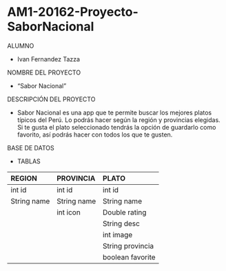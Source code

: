 # AM1-20162-Proyecto-SaborNacional

ALUMNO
- Ivan Fernandez Tazza

NOMBRE DEL PROYECTO
- “Sabor Nacional”

DESCRIPCIÓN DEL PROYECTO
- Sabor Nacional es una app que te permite buscar los mejores platos típicos del Perú. Lo podrás hacer según la región y provincias elegidas. Si te gusta el plato seleccionado tendrás la opción de guardarlo como favorito, así podrás hacer con todos los que te gusten. 

BASE DE DATOS
- TABLAS

| REGION      | PROVINCIA   | PLATO            |
| :---------- | :---------- | :--------------- |
| int id      | int id      | int id           |
| String name | String name | String name      |
|             | int icon    | Double rating    |
|             |             | String desc      |
|             |             | int image        |
|             |             | String provincia |
|             |             | boolean favorite |
